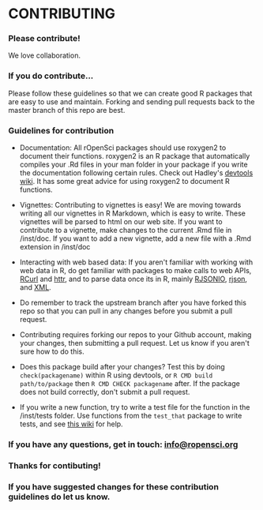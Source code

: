 # CONTRIBUTING #

### Please contribute! 
We love collaboration. 

### If you do contribute... 
Please follow these guidelines so that we can create good R packages that are easy to use and maintain. Forking and sending pull requests back to the master branch of this repo are best. 

### Guidelines for contribution
+ Documentation: All rOpenSci packages should use roxygen2 to document their functions. roxygen2 is an R package that automatically compiles your .Rd files in your man folder in your package if you write the documentation following certain rules. Check out Hadley's [devtools wiki][roxygen2]. It has some great advice for using roxygen2 to document R functions.

+ Vignettes: Contributing to vignettes is easy! We are moving towards writing all our vignettes in R Markdown, which is easy to write. These vignettes will be parsed to html on our web site. If you want to contribute to a vignette, make changes to the current .Rmd file in /inst/doc. If you want to add a new vignette, add a new file with a .Rmd extension in /inst/doc

+ Interacting with web based data: If you aren't familiar with working with web data in R, do get familiar with packages to make calls to web APIs, [RCurl][rcurl] and [httr][httr], and to parse data once its in R, mainly [RJSONIO][rjsonio], [rjson][rjson], and [XML][xml].

+ Do remember to track the upstream branch after you have forked this repo so that you can pull in any changes before you submit a pull request. 

+ Contributing requires forking our repos to your Github account, making your changes, then submitting a pull request. Let us know if you aren't sure how to do this.

+ Does this package build after your changes? Test this by doing `check(packagename)` within R using devtools, or `R CMD build path/to/package` then `R CMD CHECK packagename` after. If the package does not build correctly, don't submit a pull request. 

+ If you write a new function, try to write a test file for the function in the /inst/tests folder. Use functions from the `test_that` package to write tests, and see [this wiki][wikitest] for help.

### If you have any questions, get in touch: [info@ropensci.org](mailto:info@ropensci.org)

### Thanks for contibuting!

### If you have suggested changes for these contribution guidelines do let us know.

[roxygen2]: https://github.com/hadley/devtools/wiki/Documenting-functions
[rcurl]: http://cran.r-project.org/web/packages/RCurl/index.html
[httr]: http://cran.r-project.org/web/packages/httr/index.html
[rjson]: http://cran.r-project.org/web/packages/rjson/index.html
[rjsonio]: http://cran.r-project.org/web/packages/RJSONIO/index.html
[xml]: http://cran.r-project.org/web/packages/XML/index.html
[wikitest]: https://github.com/hadley/devtools/wiki/Testing